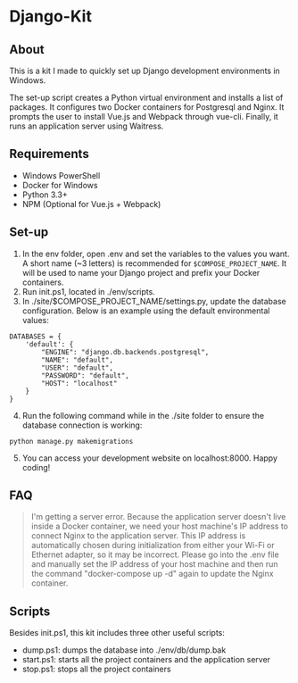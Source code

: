 # Django-Kit
## About
This is a kit I made to quickly set up Django development environments in Windows.

The set-up script creates a Python virtual environment and installs a list of packages. It configures two Docker containers for Postgresql and Nginx. 
It prompts the user to install Vue.js and Webpack through vue-cli. Finally, it runs an application server using Waitress.

## Requirements
- Windows PowerShell
- Docker for Windows
- Python 3.3+
- NPM (Optional for Vue.js + Webpack)

## Set-up

1. In the env folder, open .env and set the variables to the values you want. A short name (~3 letters) is recommended for ````$COMPOSE_PROJECT_NAME````. It will be used to name your Django project and prefix your Docker containers.
2. Run init.ps1, located in ./env/scripts.
3. In ./site/$COMPOSE_PROJECT_NAME/settings.py, update the database configuration. Below is an example using the default environmental values:
````
DATABASES = {
    'default': {
        "ENGINE": "django.db.backends.postgresql",
        "NAME": "default",
        "USER": "default",
        "PASSWORD": "default",
        "HOST": "localhost"
    }
}
````
4. Run the following command while in the ./site folder to ensure the database connection is working:
````
python manage.py makemigrations
````
5. You can access your development website on localhost:8000. Happy coding!

## FAQ
> I'm getting a server error.
Because the application server doesn't live inside a Docker container, we need your host machine's IP address to connect Nginx to the application server. This IP address is automatically chosen during initialization from either your Wi-Fi or Ethernet adapter, so it may be incorrect. Please go into the .env file and manually set the IP address of your host machine and then run the command "docker-compose up -d" again to update the Nginx container.

## Scripts
Besides init.ps1, this kit includes three other useful scripts:

- dump.ps1: dumps the database into ./env/db/dump.bak
- start.ps1: starts all the project containers and the application server
- stop.ps1: stops all the project containers
